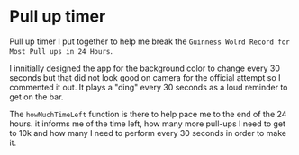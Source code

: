 <!-- @format -->

# Pull up timer

Pull up timer I put together to help me break the `Guinness Wolrd Record for Most Pull ups in 24 Hours`.

I innitially designed the app for the background color to change every 30 seconds but that did not look good on camera for the official attempt so I commented it out.
It plays a "ding" every 30 seconds as a loud reminder to get on the bar.

The `howMuchTimeLeft` function is there to help pace me to the end of the 24 hours.
it informs me of the time left, how many more pull-ups I need to get to 10k and how many I need to perform every 30 seconds in order to make it.
